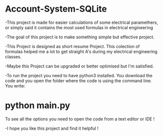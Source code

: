 # Account-System-SQLite

-This project is made for easier calculations of some electrical paramethers, or simply said it contains the most used formulas in electrical engineering

-The goal of this project is to make something simple but effective project.

-This Project is designed as short resume Project. This colection of formulas helped me a lot to get straight A's during my electrical engineering classes.

-Maybe this Project can be upgraded or better optimised but I'm satisfied.

-To run the project you need to have python3 installed. You download the code and you open the folder where the code is using the command line. You write:

# python main.py
To see all the options you need to open the code from a text editor or IDE !

-I hope you like this project and find it helpful !